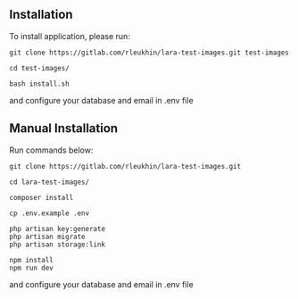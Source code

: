 ## Installation
To install application, please run:
```
git clone https://gitlab.com/rleukhin/lara-test-images.git test-images

cd test-images/

bash install.sh
```
and configure your database and email in .env file

## Manual Installation
Run commands below:
```
git clone https://gitlab.com/rleukhin/lara-test-images.git

cd lara-test-images/

composer install

cp .env.example .env

php artisan key:generate
php artisan migrate
php artisan storage:link

npm install
npm run dev
```
and configure your database and email in .env file
